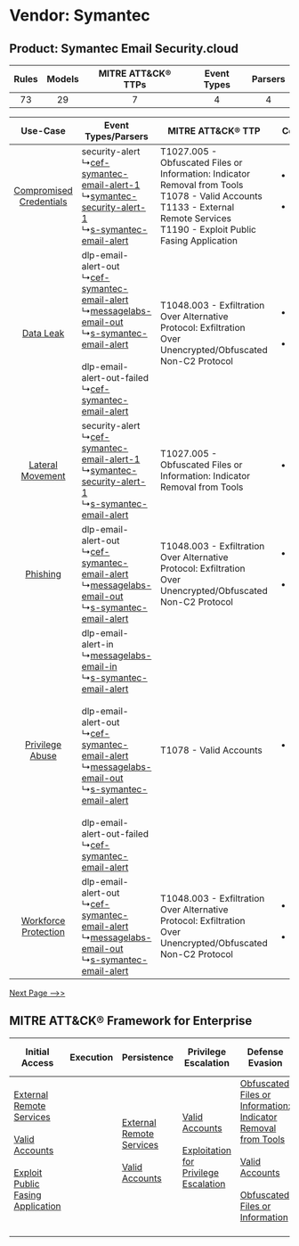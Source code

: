 Vendor: Symantec
================
Product: Symantec Email Security.cloud
--------------------------------------
| Rules | Models | MITRE ATT&CK® TTPs | Event Types | Parsers |
|:-----:|:------:|:------------------:|:-----------:|:-------:|
|  73   |   29   |         7          |      4      |    4    |

|    Use-Case    | Event Types/Parsers    | MITRE ATT&CK® TTP    | Content    |
|:----:| ---- | ---- | ---- |
| [Compromised Credentials](../../../UseCases/uc_compromised_credentials.md) |  security-alert<br> ↳[cef-symantec-email-alert-1](Ps/pC_cefsymantecemailalert1.md)<br> ↳[symantec-security-alert-1](Ps/pC_symantecsecurityalert1.md)<br> ↳[s-symantec-email-alert](Ps/pC_ssymantecemailalert.md)<br>    | T1027.005 - Obfuscated Files or Information: Indicator Removal from Tools<br>T1078 - Valid Accounts<br>T1133 - External Remote Services<br>T1190 - Exploit Public Fasing Application<br> | [<ul><li>25 Rules</li></ul><ul><li>10 Models</li></ul>](RM/r_m_symantec_symantec_email_security.cloud_Compromised_Credentials.md) |
|    [Data Leak](../../../UseCases/uc_data_leak.md)    |  dlp-email-alert-out<br> ↳[cef-symantec-email-alert](Ps/pC_cefsymantecemailalert.md)<br> ↳[messagelabs-email-out](Ps/pC_messagelabsemailout.md)<br> ↳[s-symantec-email-alert](Ps/pC_ssymantecemailalert.md)<br><br> dlp-email-alert-out-failed<br> ↳[cef-symantec-email-alert](Ps/pC_cefsymantecemailalert.md)<br>    | T1048.003 - Exfiltration Over Alternative Protocol: Exfiltration Over Unencrypted/Obfuscated Non-C2 Protocol<br>    | [<ul><li>34 Rules</li></ul><ul><li>16 Models</li></ul>](RM/r_m_symantec_symantec_email_security.cloud_Data_Leak.md)    |
|        [Lateral Movement](../../../UseCases/uc_lateral_movement.md)        |  security-alert<br> ↳[cef-symantec-email-alert-1](Ps/pC_cefsymantecemailalert1.md)<br> ↳[symantec-security-alert-1](Ps/pC_symantecsecurityalert1.md)<br> ↳[s-symantec-email-alert](Ps/pC_ssymantecemailalert.md)<br>    | T1027.005 - Obfuscated Files or Information: Indicator Removal from Tools<br>    | [<ul><li>4 Rules</li></ul>](RM/r_m_symantec_symantec_email_security.cloud_Lateral_Movement.md)    |
|    [Phishing](../../../UseCases/uc_phishing.md)    |  dlp-email-alert-out<br> ↳[cef-symantec-email-alert](Ps/pC_cefsymantecemailalert.md)<br> ↳[messagelabs-email-out](Ps/pC_messagelabsemailout.md)<br> ↳[s-symantec-email-alert](Ps/pC_ssymantecemailalert.md)<br>    | T1048.003 - Exfiltration Over Alternative Protocol: Exfiltration Over Unencrypted/Obfuscated Non-C2 Protocol<br>    | [<ul><li>1 Rules</li></ul><ul><li>1 Models</li></ul>](RM/r_m_symantec_symantec_email_security.cloud_Phishing.md)    |
|         [Privilege Abuse](../../../UseCases/uc_privilege_abuse.md)         |  dlp-email-alert-in<br> ↳[messagelabs-email-in](Ps/pC_messagelabsemailin.md)<br> ↳[s-symantec-email-alert](Ps/pC_ssymantecemailalert.md)<br><br> dlp-email-alert-out<br> ↳[cef-symantec-email-alert](Ps/pC_cefsymantecemailalert.md)<br> ↳[messagelabs-email-out](Ps/pC_messagelabsemailout.md)<br> ↳[s-symantec-email-alert](Ps/pC_ssymantecemailalert.md)<br><br> dlp-email-alert-out-failed<br> ↳[cef-symantec-email-alert](Ps/pC_cefsymantecemailalert.md)<br> | T1078 - Valid Accounts<br>    | [<ul><li>1 Rules</li></ul>](RM/r_m_symantec_symantec_email_security.cloud_Privilege_Abuse.md)    |
|    [Workforce Protection](../../../UseCases/uc_workforce_protection.md)    |  dlp-email-alert-out<br> ↳[cef-symantec-email-alert](Ps/pC_cefsymantecemailalert.md)<br> ↳[messagelabs-email-out](Ps/pC_messagelabsemailout.md)<br> ↳[s-symantec-email-alert](Ps/pC_ssymantecemailalert.md)<br>    | T1048.003 - Exfiltration Over Alternative Protocol: Exfiltration Over Unencrypted/Obfuscated Non-C2 Protocol<br>    | [<ul><li>4 Rules</li></ul><ul><li>1 Models</li></ul>](RM/r_m_symantec_symantec_email_security.cloud_Workforce_Protection.md)      |
[Next Page -->>](2_ds_symantec_symantec_email_security.cloud.md)

MITRE ATT&CK® Framework for Enterprise
--------------------------------------
| Initial Access                                                                                                                                                                                                                         | Execution | Persistence                                                                                                                                      | Privilege Escalation                                                                                                                                          | Defense Evasion                                                                                                                                                                                                                                                               | Credential Access | Discovery | Lateral Movement | Collection | Command and Control | Exfiltration                                                                                                                                                                                                                                         | Impact |
| -------------------------------------------------------------------------------------------------------------------------------------------------------------------------------------------------------------------------------------- | --------- | ------------------------------------------------------------------------------------------------------------------------------------------------ | ------------------------------------------------------------------------------------------------------------------------------------------------------------- | ----------------------------------------------------------------------------------------------------------------------------------------------------------------------------------------------------------------------------------------------------------------------------- | ----------------- | --------- | ---------------- | ---------- | ------------------- | ---------------------------------------------------------------------------------------------------------------------------------------------------------------------------------------------------------------------------------------------------- | ------ |
| [External Remote Services](https://attack.mitre.org/techniques/T1133)<br><br>[Valid Accounts](https://attack.mitre.org/techniques/T1078)<br><br>[Exploit Public Fasing Application](https://attack.mitre.org/techniques/T1190)<br><br> |           | [External Remote Services](https://attack.mitre.org/techniques/T1133)<br><br>[Valid Accounts](https://attack.mitre.org/techniques/T1078)<br><br> | [Valid Accounts](https://attack.mitre.org/techniques/T1078)<br><br>[Exploitation for Privilege Escalation](https://attack.mitre.org/techniques/T1068)<br><br> | [Obfuscated Files or Information: Indicator Removal from Tools](https://attack.mitre.org/techniques/T1027/005)<br><br>[Valid Accounts](https://attack.mitre.org/techniques/T1078)<br><br>[Obfuscated Files or Information](https://attack.mitre.org/techniques/T1027)<br><br> |                   |           |                  |            |                     | [Exfiltration Over Alternative Protocol](https://attack.mitre.org/techniques/T1048)<br><br>[Exfiltration Over Alternative Protocol: Exfiltration Over Unencrypted/Obfuscated Non-C2 Protocol](https://attack.mitre.org/techniques/T1048/003)<br><br> |        |